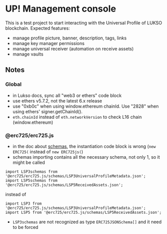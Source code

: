 # UP! Management console

This is a test project to start interacting with the Universal Profile of LUKSO blockchain. Expected features:

- manage profile picture, banner, description, tags, links
- manage key manager permissions
- manage universal receiver (automation on receive assets)
- manage vaults

## Notes

### Global

- in Lukso docs, sync all "web3 or ethers" code block
- use ethers v5.7.2, not the latest 6.x release
- use "0xb0c" when using window.ethereum chainId. Use "2828" when using ethers' signer.getChainId().
- `eth.chainId` instead of `eth.networkVersion` to check L16 chain (window.ethereum)

### @erc725/erc725.js

- in the doc about [schemas](https://docs.lukso.tech/tools/erc725js/schemas), the instantiation code block is wrong (`new ERC725(` instead of `new ERC725js(`)
- schemas importing contains all the necessary schema, not only 1, so it might be called

```
import LSP3schemas from '@erc725/erc725.js/schemas/LSP3UniversalProfileMetadata.json';
import LSP5schemas from '@erc725/erc725.js/schemas/LSP5ReceivedAssets.json';
```

instead of

```
import LSP3 from '@erc725/erc725.js/schemas/LSP3UniversalProfileMetadata.json';
import LSP5 from '@erc725/erc725.js/schemas/LSP5ReceivedAssets.json';
```

- `LSP3schemas` are not recognized as type `ERC725JSONSchema[]` and it need to be forced
